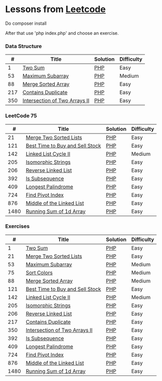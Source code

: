 Lessons from [Leetcode](https://leetcode.com/)
========

Do composer install

After that use 'php index.php' and choose an exercise.

### Data Structure
| #   | Title | Solution                                                                                                            | Difficulty |
|-----| ----- |---------------------------------------------------------------------------------------------------------------------|------------|
| 1   |[Two Sum](https://leetcode.com/problems/two-sum/)| [PHP](https://github.com/shadar147/leetcode/blob/master/Exercises/Thousand1/Hundred1/Ten1/Exercise1/Solution.php)   | Easy       |
| 53  |[Maximum Subarray](https://leetcode.com/problems/maximum-subarray)| [PHP](https://github.com/shadar147/leetcode/blob/master/Exercises/Thousand1/Hundred1/Ten6/Exercise51/Solution.php)  | Medium     |
| 88  |[Merge Sorted Array](https://leetcode.com/problems/merge-sorted-array)| [PHP](https://github.com/shadar147/leetcode/blob/master/Exercises/Thousand1/Hundred1/Ten9/Exercise88/Solution.php)  | Easy     |
| 217 |[Contains Duplicate](https://leetcode.com/problems/contains-duplicate)| [PHP](https://github.com/shadar147/leetcode/blob/master/Exercises/Thousand1/Hundred3/Ten2/Exercise217/Solution.php) | Easy       |
| 350 |[Intersection of Two Arrays II](https://leetcode.com/problems/intersection-of-two-arrays-ii)| [PHP](https://github.com/shadar147/leetcode/blob/master/Exercises/Thousand1/Hundred4/Ten6/Exercise350/Solution.php) | Easy       |

### LeetCode 75
| #    | Title | Solution                                                                                                             | Difficulty |
|------| ----- |----------------------------------------------------------------------------------------------------------------------|------------|
| 21   |[Merge Two Sorted Lists](https://leetcode.com/problems/merge-two-sorted-lists)| [PHP](https://github.com/shadar147/leetcode/blob/master/Exercises/Thousand1/Hundred1/Ten3/Exercise21/Solution.php)   | Easy       |
| 121  |[Best Time to Buy and Sell Stock](https://leetcode.com/problems/best-time-to-buy-and-sell-stock)| [PHP](https://github.com/shadar147/leetcode/blob/master/Exercises/Thousand1/Hundred2/Ten3/Exercise121/Solution.php)  | Easy     |
| 142  |[Linked List Cycle II](https://leetcode.com/problems/linked-list-cycle-ii)| [PHP](https://github.com/shadar147/leetcode/blob/master/Exercises/Thousand1/Hundred2/Ten5/Exercise142/Solution.php)  | Medium     |
| 205  |[Isomorphic Strings](https://leetcode.com/problems/isomorphic-strings)| [PHP](https://github.com/shadar147/leetcode/blob/master/Exercises/Thousand1/Hundred3/Ten1/Exercise205/Solution.php)  | Easy       |
| 206  |[Reverse Linked List](https://leetcode.com/problems/reverse-linked-list)| [PHP](https://github.com/shadar147/leetcode/blob/master/Exercises/Thousand1/Hundred3/Ten1/Exercise206/Solution.php)  | Easy       |
| 392  |[Is Subsequence](https://leetcode.com/problems/is-subsequence)| [PHP](https://github.com/shadar147/leetcode/blob/master/Exercises/Thousand1/Hundred4/Ten10/Exercise392/Solution.php) | Easy       |
| 409  |[Longest Palindrome](https://leetcode.com/problems/longest-palindrome)| [PHP](https://github.com/shadar147/leetcode/blob/master/Exercises/Thousand1/Hundred5/Ten1/Exercise409/Solution.php)  | Easy       |
| 724  |[Find Pivot Index](https://leetcode.com/problems/find-pivot-index)| [PHP](https://github.com/shadar147/leetcode/blob/master/Exercises/Thousand1/Hundred8/Ten3/Exercise724/Solution.php)  | Easy       |
| 876  |[Middle of the Linked List](https://leetcode.com/problems/middle-of-the-linked-list)| [PHP](https://github.com/shadar147/leetcode/blob/master/Exercises/Thousand1/Hundred9/Ten8/Exercise876/Solution.php)  | Easy       |
| 1480 |[Running Sum of 1d Array](https://leetcode.com/problems/running-sum-of-1d-array)| [PHP](https://github.com/shadar147/leetcode/blob/master/Exercises/Thousand2/Hundred5/Ten9/Exercise1480/Solution.php) | Easy       |

### Exercises
| #    | Title | Solution                                                                                                             | Difficulty |
|------| ----- |----------------------------------------------------------------------------------------------------------------------|------------|
| 1    |[Two Sum](https://leetcode.com/problems/two-sum/)| [PHP](https://github.com/shadar147/leetcode/blob/master/Exercises/Thousand1/Hundred1/Ten1//Exercise1/Solution.php)   |Easy|
| 21   |[Merge Two Sorted Lists](https://leetcode.com/problems/merge-two-sorted-lists)| [PHP](https://github.com/shadar147/leetcode/blob/master/Exercises/Thousand1/Hundred1/Ten3/Exercise21/Solution.php)   |Easy|
| 53   |[Maximum Subarray](https://leetcode.com/problems/maximum-subarray)| [PHP](https://github.com/shadar147/leetcode/blob/master/Exercises/Thousand1/Hundred1/Ten6/Exercise53/Solution.php)   | Medium     |
| 75   |[Sort Colors](https://leetcode.com/problems/sort-colors)| [PHP](https://github.com/shadar147/leetcode/blob/master/Exercises/Thousand1/Hundred1/Ten6/Exercise53/Solution.php)   | Medium     |
| 88   |[Merge Sorted Array](https://leetcode.com/problems/merge-sorted-array)| [PHP](https://github.com/shadar147/leetcode/blob/master/Exercises/Thousand1/Hundred1/Ten8/Exercise75/Solution.php)   | Medium     |
| 121  |[Best Time to Buy and Sell Stock](https://leetcode.com/problems/best-time-to-buy-and-sell-stock)| [PHP](https://github.com/shadar147/leetcode/blob/master/Exercises/Thousand1/Hundred2/Ten3/Exercise121/Solution.php)  | Easy     |
| 142  |[Linked List Cycle II](https://leetcode.com/problems/linked-list-cycle-ii)| [PHP](https://github.com/shadar147/leetcode/blob/master/Exercises/Thousand1/Hundred2/Ten5/Exercise142/Solution.php)  | Medium     |
| 205  |[Isomorphic Strings](https://leetcode.com/problems/isomorphic-strings)| [PHP](https://github.com/shadar147/leetcode/blob/master/Exercises/Thousand1/Hundred3/Ten1/Exercise205/Solution.php)  |Easy|
| 206  |[Reverse Linked List](https://leetcode.com/problems/reverse-linked-list)| [PHP](https://github.com/shadar147/leetcode/blob/master/Exercises/Thousand1/Hundred3/Ten1/Exercise206/Solution.php)  |Easy|
| 217  |[Contains Duplicate](https://leetcode.com/problems/contains-duplicate)| [PHP](https://github.com/shadar147/leetcode/blob/master/Exercises/Thousand1/Hundred3/Ten2/Exercise217/Solution.php)  | Easy       |
| 350  |[Intersection of Two Arrays II](https://leetcode.com/problems/intersection-of-two-arrays-ii)| [PHP](https://github.com/shadar147/leetcode/blob/master/Exercises/Thousand1/Hundred4/Ten6/Exercise350/Solution.php)  | Easy       |
| 392  |[Is Subsequence](https://leetcode.com/problems/is-subsequence)| [PHP](https://github.com/shadar147/leetcode/blob/master/Exercises/Thousand1/Hundred4/Ten10/Exercise392/Solution.php) |Easy|
| 409  |[Longest Palindrome](https://leetcode.com/problems/longest-palindrome)| [PHP](https://github.com/shadar147/leetcode/blob/master/Exercises/Thousand1/Hundred5/Ten1/Exercise409/Solution.php)  | Easy       |
| 724  |[Find Pivot Index](https://leetcode.com/problems/find-pivot-index)| [PHP](https://github.com/shadar147/leetcode/blob/master/Exercises/Thousand1/Hundred8/Ten3/Exercise724/Solution.php)  |Easy|
| 876  |[Middle of the Linked List](https://leetcode.com/problems/middle-of-the-linked-list)| [PHP](https://github.com/shadar147/leetcode/blob/master/Exercises/Thousand1/Hundred9/Ten8/Exercise876/Solution.php)  |Easy|
| 1480 |[Running Sum of 1d Array](https://leetcode.com/problems/running-sum-of-1d-array)| [PHP](https://github.com/shadar147/leetcode/blob/master/Exercises/Thousand2/Hundred5/Ten9/Exercise1480/Solution.php) |Easy|
